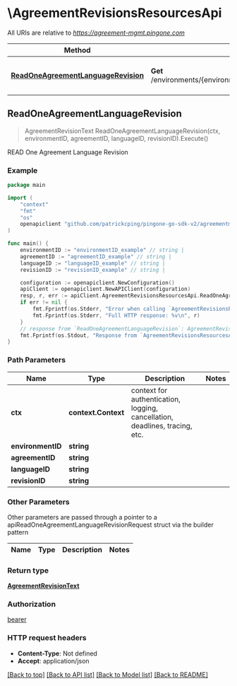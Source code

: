 # \AgreementRevisionsResourcesApi

All URIs are relative to *https://agreement-mgmt.pingone.com*

Method | HTTP request | Description
------------- | ------------- | -------------
[**ReadOneAgreementLanguageRevision**](AgreementRevisionsResourcesApi.md#ReadOneAgreementLanguageRevision) | **Get** /environments/{environmentID}/agreements/{agreementID}/languages/{languageID}/revisions/{revisionID}.json | READ One Agreement Language Revision



## ReadOneAgreementLanguageRevision

> AgreementRevisionText ReadOneAgreementLanguageRevision(ctx, environmentID, agreementID, languageID, revisionID).Execute()

READ One Agreement Language Revision

### Example

```go
package main

import (
    "context"
    "fmt"
    "os"
    openapiclient "github.com/patrickcping/pingone-go-sdk-v2/agreementmanagement"
)

func main() {
    environmentID := "environmentID_example" // string | 
    agreementID := "agreementID_example" // string | 
    languageID := "languageID_example" // string | 
    revisionID := "revisionID_example" // string | 

    configuration := openapiclient.NewConfiguration()
    apiClient := openapiclient.NewAPIClient(configuration)
    resp, r, err := apiClient.AgreementRevisionsResourcesApi.ReadOneAgreementLanguageRevision(context.Background(), environmentID, agreementID, languageID, revisionID).Execute()
    if err != nil {
        fmt.Fprintf(os.Stderr, "Error when calling `AgreementRevisionsResourcesApi.ReadOneAgreementLanguageRevision``: %v\n", err)
        fmt.Fprintf(os.Stderr, "Full HTTP response: %v\n", r)
    }
    // response from `ReadOneAgreementLanguageRevision`: AgreementRevisionText
    fmt.Fprintf(os.Stdout, "Response from `AgreementRevisionsResourcesApi.ReadOneAgreementLanguageRevision`: %v\n", resp)
}
```

### Path Parameters


Name | Type | Description  | Notes
------------- | ------------- | ------------- | -------------
**ctx** | **context.Context** | context for authentication, logging, cancellation, deadlines, tracing, etc.
**environmentID** | **string** |  | 
**agreementID** | **string** |  | 
**languageID** | **string** |  | 
**revisionID** | **string** |  | 

### Other Parameters

Other parameters are passed through a pointer to a apiReadOneAgreementLanguageRevisionRequest struct via the builder pattern


Name | Type | Description  | Notes
------------- | ------------- | ------------- | -------------





### Return type

[**AgreementRevisionText**](AgreementRevisionText.md)

### Authorization

[bearer](../README.md#bearer)

### HTTP request headers

- **Content-Type**: Not defined
- **Accept**: application/json

[[Back to top]](#) [[Back to API list]](../README.md#documentation-for-api-endpoints)
[[Back to Model list]](../README.md#documentation-for-models)
[[Back to README]](../README.md)


